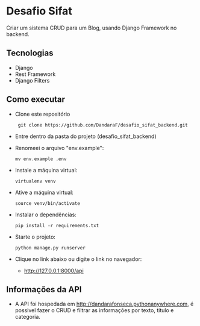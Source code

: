 # Desafio Sifat

Criar um sistema CRUD para um Blog, usando Django Framework no backend.

## Tecnologias

* Django
* Rest Framework
* Django Filters

## Como executar

* Clone este repositório
   ```console
    git clone https://github.com/DandaraF/desafio_sifat_backend.git
    ```

* Entre dentro da pasta do projeto (desafio_sifat_backend)


* Renomeei o arquivo "env.example":
    ```console
    mv env.example .env
    ```
  
* Instale a máquina virtual:
    ```console
    virtualenv venv
    ```
* Ative a máquina virtual:
    ```console
    source venv/bin/activate
    ```
* Instalar o dependências:
    ```console
    pip install -r requirements.txt
    ```
* Starte o projeto:
    ```console
    python manage.py runserver
    ```
* Clique no link abaixo ou digite o link no navegador:
   * http://127.0.0.1:8000/api
   
## Informações da API
* A API foi hospedada em http://dandarafonseca.pythonanywhere.com, é possivel fazer o CRUD e filtrar as informações por texto, titulo e categoria.
